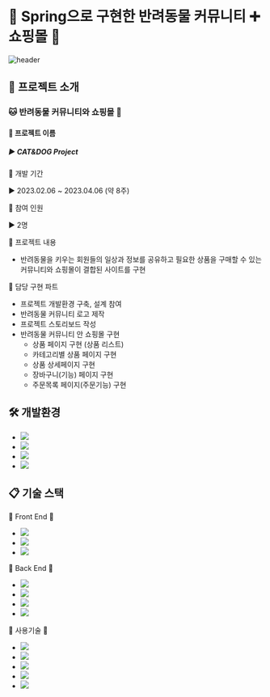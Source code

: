 # 🐾 Spring으로 구현한 반려동물 커뮤니티 ➕ 쇼핑몰 🛒
![header](https://capsule-render.vercel.app/api?type=waving&color=auto&height=300&section=header&text=CATDOG%20COMMUNITY&desc=CATDOG%20Shoppingmall%20page&fontSize=60&descSiza=40&fontAlignY=30&descAlignY=50)

## :speech_balloon: 프로젝트 소개
### 🐱 반려동물 커뮤니티와 쇼핑몰 🐶

#### 📎 프로젝트 이름 

##### ▶️ CAT&DOG Project

📎 개발 기간 

▶️ 2023.02.06 ~ 2023.04.06 (약 8주)

📎 참여 인원 

▶️ 2명

📎 프로젝트 내용
* 반려동물을 키우는 회원들의 일상과 정보를 공유하고 필요한 상품을 구매할 수 있는 커뮤니티와 쇼핑몰이 결합된 사이트를 구현

📎 담당 구현 파트
* 프로젝트 개발환경 구축, 설계 참여
* 반려동물 커뮤니티 로고 제작
* 프로젝트 스토리보드 작성
* 반려동물 커뮤니티 안 쇼핑몰 구현
    * 상품 페이지 구현 (상품 리스트)
    * 카테고리별 상품 페이지 구현
    * 상품 상세페이지 구현
    * 장바구니(기능) 페이지 구현
    * 주문목록 페이지(주문기능) 구현


## 🛠️ 개발환경
* <img src="https://img.shields.io/badge/Eclipse%20IDE-2C2255?style=flat&logo=EclipseIDE&logoColor=white" />
* <img src="https://img.shields.io/badge/Tomcat-F8DC75?style=flat&logo=ApacheTomcat&logoColor=white" />
* <img src="https://img.shields.io/badge/Visual%20Studio%20Code-007ACC?style=flat&logo=VisualStudioCode&logoColor=white" />
	<br>
* <img src="https://img.shields.io/badge/GitHub-181717?style=flat&logo=GitHub&logoColor=white" />

## 📋 기술 스택

📙 Front End 📙
* <img src="https://img.shields.io/badge/HTML-E34F26?style=flat&logo=HTML5&logoColor=white" />
* <img src="https://img.shields.io/badge/CSS-1572B6?style=flat&logo=CSS3&logoColor=white" />
* <img src="https://img.shields.io/badge/JavaScript-F7DF1E?style=flat&logo=JavaScript&logoColor=white" />

📘 Back End 📘
* <img src="https://img.shields.io/badge/Java-007396?style=flat&logo=Conda-Forge&logoColor=white" />
* <img src="https://img.shields.io/badge/Spring-6DB33F?style=flat&logo=Spring&logoColor=white" />
* <img src="https://img.shields.io/badge/MySQL-4479A1?style=flat&logo=MySQL&logoColor=white" />
* <img src="https://img.shields.io/badge/JSON-30B980?style=flat&logo=json&logoColor=white"/>

📗 사용기술 📗
* <img src="https://img.shields.io/badge/Spring%20MVC%20pattern-6DB33F?style=flat&logo=Spring&logoColor=white" />
* <img src="https://img.shields.io/badge/CRUD-68BC71?style=flat&logo=&logoColor=white" />
* <img src="https://img.shields.io/badge/JSP-FF6A00?style=flat&logo=&logoColor=white" />
* <img src="https://img.shields.io/badge/카카오%20주소%20API-FFCD00?style=flat&logo=Kakao&logoColor=white" />
* <img src="https://img.shields.io/badge/Ajax-FF3366?style=flat&logo=&logoColor=white" />

